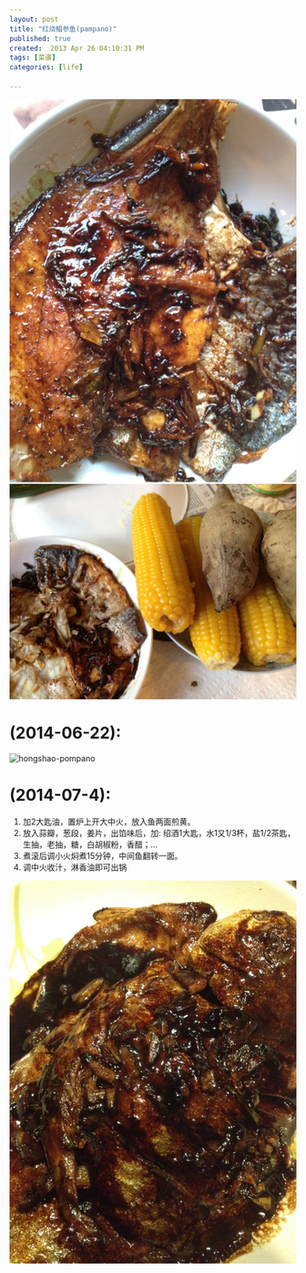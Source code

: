 ```yaml
---
layout: post
title: "红烧鲳参鱼(pampano)"
published: true
created:  2013 Apr 26 04:10:31 PM
tags: [菜谱]
categories: [life]

---
```


![hongshao-changshenyu](/images/hongshao-changshenyu-1024x768.JPG "hongshao-changshenyu")
![hongshao-pompano](/images/hongshao-pompano-1024x768.JPG "hongshao-pompano")

# (2014-06-22):

![hongshao-pompano](/images/hongshao-changshenyu-pompano-in-soy-sauce-2.jpg "hongshao-changshenyu-pompano-in-soy-sauce-2.jpg")


# (2014-07-4): 

1. 加2大匙油，置炉上开大中火，放入鱼两面煎黄。 
2. 放入蒜瓣，葱段，姜片，出馅味后，加: 绍酒1大匙，水1又1/3杯，盐1/2茶匙，生抽，老抽，糖，白胡椒粉，香醋；...
3. 煮滚后调小火焖煮15分钟，中间鱼翻转一面。 
4. 调中火收汁，淋香油即可出锅

![hongshao-pompano](/images/caipu-recipe/hongshao-changshenyu-pompano-in-soy-sauce-3.jpg "hongshao-changshenyu-pompano-in-soy-sauce-3.jpg")

